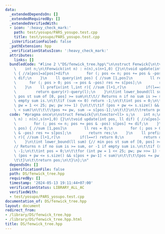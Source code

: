 ```yaml
---
data:
  _extendedDependsOn: []
  _extendedRequiredBy: []
  _extendedVerifiedWith:
  - icon: ':heavy_check_mark:'
    path: test/yosupo/PARS_yosupo.test.cpp
    title: test/yosupo/PARS_yosupo.test.cpp
  _isVerificationFailed: false
  _pathExtension: hpp
  _verificationStatusIcon: ':heavy_check_mark:'
  attributes:
    links: []
  bundledCode: "#line 2 \"DS/fenwick_tree.hpp\"\n\nstruct Fenwick{\n\tvector<ll> s;\n\
    \    int n;\n\tFenwick(int n) : n(n),s(n+1,0) {}\n\tvoid update(int pos, ll dif)\
    \ { //a[pos]=a[pos]+dif\n        for (; pos <= n; pos += pos & -pos) s[pos] +=\
    \ dif;\n    }\n    ll query(int pos) { //sum [1,pos]\n        ll res = 0;\n  \
    \      for (; pos > 0; pos -= pos & -pos) res += s[pos];\n        return res;\n\
    \    }\n    ll prefix(int l,int r){ //sum [l+1,r]\n         if(l==r) return 0;\n\
    \         return query(r)-query(l);\n    }\n\tint lower_bound(ll sum) {// min\
    \ pos st sum of [0, pos] >= sum\n\t\t// Returns n if no sum is >= sum, or -1 if\
    \ empty sum is.\n\t\tif (sum <= 0) return -1;\n\t\tint pos = 0;\n\t\tfor (int\
    \ pw = 1 << 25; pw; pw >>= 1) {\n\t\t\tif (pos + pw <= s.size() && s[pos + pw-1]\
    \ < sum)\n\t\t\t\tpos += pw, sum -= s[pos-1];\n\t\t}\n\t\treturn pos;\n\t}\n};\n"
  code: "#pragma once\n\nstruct Fenwick{\n\tvector<ll> s;\n    int n;\n\tFenwick(int\
    \ n) : n(n),s(n+1,0) {}\n\tvoid update(int pos, ll dif) { //a[pos]=a[pos]+dif\n\
    \        for (; pos <= n; pos += pos & -pos) s[pos] += dif;\n    }\n    ll query(int\
    \ pos) { //sum [1,pos]\n        ll res = 0;\n        for (; pos > 0; pos -= pos\
    \ & -pos) res += s[pos];\n        return res;\n    }\n    ll prefix(int l,int\
    \ r){ //sum [l+1,r]\n         if(l==r) return 0;\n         return query(r)-query(l);\n\
    \    }\n\tint lower_bound(ll sum) {// min pos st sum of [0, pos] >= sum\n\t\t\
    // Returns n if no sum is >= sum, or -1 if empty sum is.\n\t\tif (sum <= 0) return\
    \ -1;\n\t\tint pos = 0;\n\t\tfor (int pw = 1 << 25; pw; pw >>= 1) {\n\t\t\tif\
    \ (pos + pw <= s.size() && s[pos + pw-1] < sum)\n\t\t\t\tpos += pw, sum -= s[pos-1];\n\
    \t\t}\n\t\treturn pos;\n\t}\n};\n"
  dependsOn: []
  isVerificationFile: false
  path: DS/fenwick_tree.hpp
  requiredBy: []
  timestamp: '2024-05-13 19:11:44+07:00'
  verificationStatus: LIBRARY_ALL_AC
  verifiedWith:
  - test/yosupo/PARS_yosupo.test.cpp
documentation_of: DS/fenwick_tree.hpp
layout: document
redirect_from:
- /library/DS/fenwick_tree.hpp
- /library/DS/fenwick_tree.hpp.html
title: DS/fenwick_tree.hpp
---
```

